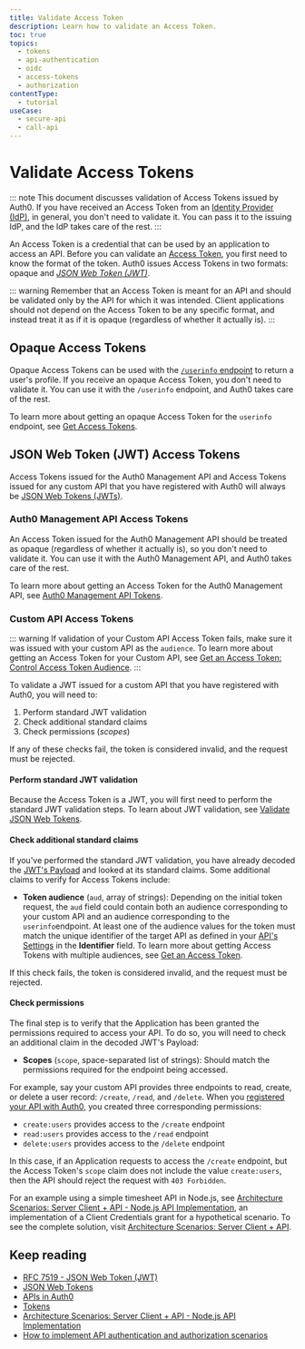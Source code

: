 ```yaml
---
title: Validate Access Token
description: Learn how to validate an Access Token.
toc: true
topics:
  - tokens
  - api-authentication
  - oidc
  - access-tokens
  - authorization
contentType: 
  - tutorial
useCase:
  - secure-api
  - call-api
---
```

# Validate Access Tokens

::: note
This document discusses validation of Access Tokens issued by Auth0. If you have received an Access Token from an [Identity Provider (IdP)](/identityproviders), in general, you don't need to validate it. You can pass it to the issuing IdP, and the IdP takes care of the rest.
:::

An Access Token is a credential that can be used by an application to access an API. Before you can validate an [Access Token](/tokens/concepts/access-tokens), you first need to know the format of the token. Auth0 issues Access Tokens in two formats: opaque and <dfn data-key="json-web-token">[JSON Web Token (JWT)](/tokens/concepts/jwts)</dfn>.

::: warning
Remember that an Access Token is meant for an API and should be validated only by the API for which it was intended. Client applications should not depend on the Access Token to be any specific format, and instead treat it as if it is opaque (regardless of whether it actually is).
:::

## Opaque Access Tokens

Opaque Access Tokens can be used with the [`/userinfo` endpoint](/api/authentication#get-user-info) to return a user's profile. If you receive an opaque Access Token, you don't need to validate it. You can use it with the `/userinfo` endpoint, and Auth0 takes care of the rest. 

To learn more about getting an opaque Access Token for the `userinfo` endpoint, see [Get Access Tokens](/tokens/guides/get-access-tokens#opaque-access-tokens).

## JSON Web Token (JWT) Access Tokens

Access Tokens issued for the Auth0 Management API and Access Tokens issued for any custom API that you have registered with Auth0 will always be [JSON Web Tokens (JWTs)](/tokens/concepts/jwts).

### Auth0 Management API Access Tokens

An Access Token issued for the Auth0 Management API should be treated as opaque (regardless of whether it actually is), so you don't need to validate it. You can use it with the Auth0 Management API, and Auth0 takes care of the rest. 

To learn more about getting an Access Token for the Auth0 Management API, see [Auth0 Management API Tokens](/api/management/v2/tokens).

### Custom API Access Tokens

::: warning
If validation of your Custom API Access Token fails, make sure it was issued with your custom API as the `audience`. To learn more about getting an Access Token for your Custom API, see [Get an Access Token: Control Access Token Audience](/tokens/guides/get-access-tokens#control-access-token-audience).
:::

To validate a JWT issued for a custom API that you have registered with Auth0, you will need to:

1. Perform standard JWT validation
2. Check additional standard claims
3. Check permissions (<dfn data-key="scope">scopes</dfn>)

If any of these checks fail, the token is considered invalid, and the request must be rejected.

#### Perform standard JWT validation

Because the Access Token is a JWT, you will first need to perform the standard JWT validation steps. To learn about JWT validation, see [Validate JSON Web Tokens](/tokens/guides/validate-jwts).

#### Check additional standard claims

If you've performed the standard JWT validation, you have already decoded the [JWT's Payload](/tokens/references/jwt-structure#payload) and looked at its standard claims. Some additional claims to verify for Access Tokens include:

* **Token audience** (`aud`, array of strings): Depending on the initial token request, the `aud` field could contain both an audience corresponding to your custom API and an audience corresponding to the `userinfo`endpoint. At least one of the audience values for the token must match the unique identifier of the target API as defined in your [API's Settings](${manage_url}/#/apis) in the **Identifier** field. To learn more about getting Access Tokens with multiple audiences, see [Get an Access Token](/tokens/guides/get-access-tokens).

If this check fails, the token is considered invalid, and the request must be rejected.

#### Check permissions

The final step is to verify that the Application has been granted the permissions required to access your API. To do so, you will need to check an additional claim in the decoded JWT's Payload:

* **Scopes** (`scope`, space-separated list of strings): Should match the permissions required for the endpoint being accessed.

For example, say your custom API provides three endpoints to read, create, or delete a user record: `/create`, `/read`, and `/delete`. When you [registered your API with Auth0](/getting-started/set-up-api), you created three corresponding permissions:

- `create:users` provides access to the `/create` endpoint
- `read:users` provides access to the `/read` endpoint
- `delete:users` provides access to the `/delete` endpoint

In this case, if an Application requests to access the `/create` endpoint, but the Access Token's `scope` claim does not include the value `create:users`, then the API should reject the request with `403 Forbidden`.

For an example using a simple timesheet API in Node.js, see [Architecture Scenarios: Server Client + API - Node.js API Implementation](/architecture-scenarios/application/server-api/api-implementation-nodejs#check-the-client-permissions), an implementation of a Client Credentials grant for a hypothetical scenario. To see the complete solution, visit [Architecture Scenarios: Server Client + API](/architecture-scenarios/application/server-api).

## Keep reading

- [RFC 7519 - JSON Web Token (JWT)](https://tools.ietf.org/html/rfc7519)
- [JSON Web Tokens](/tokens/concepts/jwts)
- [APIs in Auth0](/apis)
- [Tokens](/tokens)
- [Architecture Scenarios: Server Client + API - Node.js API Implementation](/architecture-scenarios/application/server-api/api-implementation-nodejs#check-the-application-permissions)
- [How to implement API authentication and authorization scenarios](/api-auth)
